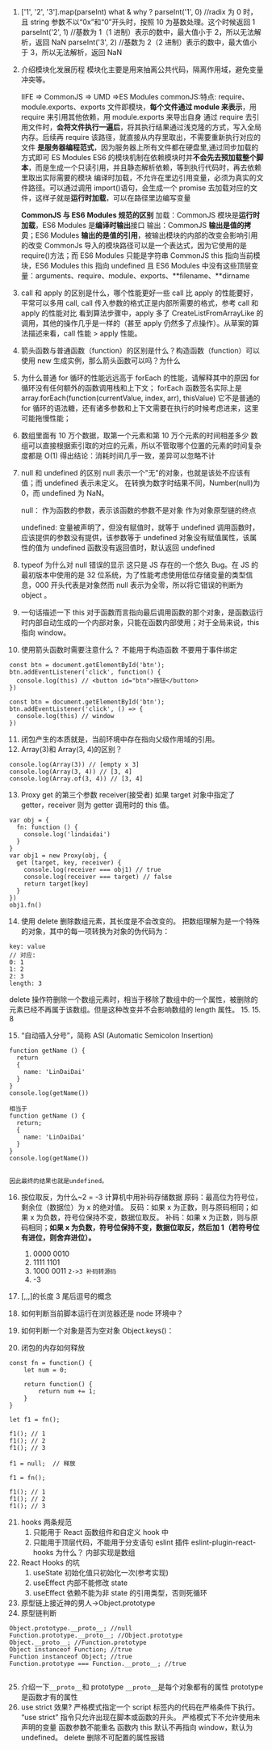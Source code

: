 1. ['1', '2', '3'].map(parseInt) what & why ?
   parseInt('1', 0) //radix 为 0 时，且 string 参数不以“0x”和“0”开头时，按照 10 为基数处理。这个时候返回 1
   parseInt('2', 1) //基数为 1（1 进制）表示的数中，最大值小于 2，所以无法解析，返回 NaN
   parseInt('3', 2) //基数为 2（2 进制）表示的数中，最大值小于 3，所以无法解析，返回 NaN
2. 介绍模块化发展历程
   模块化主要是用来抽离公共代码，隔离作用域，避免变量冲突等。

   IIFE => CommonJS => UMD =>ES Modules
   commonJS:特点: require、module.exports、exports
   文件即模块，**每个文件通过 module 来表示**，用 require 来引用其他依赖，用 module.exports 来导出自身
   通过 require 去引用文件时，**会将文件执行一遍后**，将其执行结果通过浅克隆的方式，写入全局内存。后续再 require 该路径，就直接从内存里取出，不需要重新执行对应的文件
   **是服务器编程范式**，因为服务器上所有文件都在硬盘里,通过同步加载的方式即可
   ES Modules
   ES6 的模块机制在依赖模块时并**不会先去预加载整个脚本**，而是生成一个只读引用，并且静态解析依赖，等到执行代码时，再去依赖里取出实际需要的模块
   编译时加载，不允许在里边引用变量，必须为真实的文件路径。可以通过调用 import()语句，会生成一个 promise 去加载对应的文件，这样子就是**运行时加载**，可以在路径里边编写变量

   **CommonJS 与 ES6 Modules 规范的区别**
   加载：CommonJS 模块是**运行时加载**，ES6 Modules 是**编译时输出**接口
   输出：CommonJS **输出是值的拷贝**；ES6 Modules **输出的是值的引用**，被输出模块的内部的改变会影响引用的改变
   CommonJs 导入的模块路径可以是一个表达式，因为它使用的是 require()方法；而 ES6 Modules 只能是字符串
   CommonJS this 指向当前模块，ES6 Modules this 指向 undefined
   且 ES6 Modules 中没有这些顶层变量：arguments、require、module、exports、**filename、**dirname

3. call 和 apply 的区别是什么，哪个性能更好一些
   call 比 apply 的性能要好，平常可以多用 call, call 传入参数的格式正是内部所需要的格式，参考 call 和 apply 的性能对比
   看到算法步骤中，apply 多了 CreateListFromArrayLike 的调用，其他的操作几乎是一样的（甚至 apply 仍然多了点操作）。从草案的算法描述来看，call 性能 > apply 性能。

4. 箭头函数与普通函数（function）的区别是什么？构造函数（function）可以使用 new 生成实例，那么箭头函数可以吗？为什么

5. 为什么普通 for 循环的性能远远高于 forEach 的性能，请解释其中的原因
   for 循环没有任何额外的函数调用栈和上下文；
   forEach 函数签名实际上是 array.forEach(function(currentValue, index, arr), thisValue)
   它不是普通的 for 循环的语法糖，还有诸多参数和上下文需要在执行的时候考虑进来，这里可能拖慢性能；
6. 数组里面有 10 万个数据，取第一个元素和第 10 万个元素的时间相差多少
   数组可以直接根据索引取的对应的元素，所以不管取哪个位置的元素的时间复杂度都是 O(1)
   得出结论：消耗时间几乎一致，差异可以忽略不计
7. null 和 undefined 的区别
   null 表示一个"无"的对象，也就是该处不应该有值；而 undefined 表示未定义。
   在转换为数字时结果不同，Number(null)为 0，而 undefined 为 NaN。

   null：
   作为函数的参数，表示该函数的参数不是对象
   作为对象原型链的终点

   undefined:
   变量被声明了，但没有赋值时，就等于 undefined
   调用函数时，应该提供的参数没有提供，该参数等于 undefined
   对象没有赋值属性，该属性的值为 undefined
   函数没有返回值时，默认返回 undefined

8. typeof 为什么对 null 错误的显示
   这只是 JS 存在的一个悠久 Bug。在 JS 的最初版本中使用的是 32 位系统，为了性能考虑使用低位存储变量的类型信息，000 开头代表是对象然而 null 表示为全零，所以将它错误的判断为 object 。
9. 一句话描述一下 this
   对于函数而言指向最后调用函数的那个对象，是函数运行时内部自动生成的一个内部对象，只能在函数内部使用；对于全局来说，this 指向 window。
10. 使用箭头函数时需要注意什么？
    不能用于构造函数
    不要用于事件绑定

```JS
const btn = document.getElementById('btn');
btn.addEventListener('click', function() {
  console.log(this) // <button id="btn">按钮</button>
})

const btn = document.getElementById('btn');
btn.addEventListener('click', () => {
  console.log(this) // window
})

```

11. 闭包产生的本质就是，当前环境中存在指向父级作用域的引用。
12. Array(3)和 Array(3, 4)的区别？

```JS
console.log(Array(3)) // [empty x 3]
console.log(Array(3, 4)) // [3, 4]
console.log(Array.of(3, 4)) // [3, 4]
```

13. Proxy get 的第三个参数 receiver(接受者)
    如果 target 对象中指定了 getter，receiver 则为 getter 调用时的 this 值。

```JS
var obj = {
  fn: function () {
    console.log('lindaidai')
  }
}
var obj1 = new Proxy(obj, {
  get (target, key, receiver) {
    console.log(receiver === obj1) // true
    console.log(receiver === target) // false
    return target[key]
  }
})
obj1.fn()

```

14. 使用 delete 删除数组元素，其长度是不会改变的。
    把数组理解为是一个特殊的对象，其中的每一项转换为对象的伪代码为：

```JS
key: value
// 对应:
0: 1
1: 2
2: 3
length: 3

```

delete 操作符删除一个数组元素时，相当于移除了数组中的一个属性，被删除的元素已经不再属于该数组。但是这种改变并不会影响数组的 length 属性。 15. 15. 8

15. “自动插入分号”，简称 ASI (Automatic Semicolon Insertion)

```JS
function getName () {
  return
  {
    name: 'LinDaiDai'
  }
}
console.log(getName())

相当于
function getName () {
  return;
  {
    name: 'LinDaiDai'
  }
}
console.log(getName())


因此最终的结果也就是undefined。
```

16. 按位取反，为什么~2 = -3
    计算机中用补码存储数据
    原码：最高位为符号位，剩余位（数据位）为 x 的绝对值。
    反码：如果 x 为正数，则与原码相同；如果 x 为负数，符号位保持不变，数据位取反。
    补码：如果 x 为正数，则与原码相同；**如果 x 为负数，符号位保持不变，数据位取反，然后加 1（若符号位有进位，则舍弃进位）。**

    1. 0000 0010
    2. 1111 1101
    3. 1000 0011 `2->3 补码转源码`
    4. -3

17. [,,,]的长度
    3
    尾后逗号的概念
18. 如何判断当前脚本运行在浏览器还是 node 环境中？
19. 如何判断一个对象是否为空对象 Object.keys()：
20. 闭包的内存如何释放

```JS
const fn = function() {
    let num = 0;

    return function() {
        return num += 1;
    }
}

let f1 = fn();

f1(); // 1
f1(); // 2
f1(); // 3

f1 = null;  // 释放

f1 = fn();

f1(); // 1
f1(); // 2
f1(); // 3
```

21. hooks 两条规范
    1. 只能用于 React 函数组件和自定义 hook 中
    2. 只能用于顶层代码，不能用于分支语句
       eslint 插件 eslint-plugin-react-hooks
       为什么？
       内部实现是数组
22. React Hooks 的坑
    1. useState 初始化值只初始化一次(参考实现)
    2. useEffect 内部不能修改 state
    3. useEffect 依赖不能为非 state 的引用类型，否则死循环
23. 原型链上接近神的男人->Object.prototype
24. 原型链判断

```JS
Object.prototype.__proto__; //null
Function.prototype.__proto__; //Object.prototype
Object.__proto__; //Function.prototype
Object instanceof Function; //true
Function instanceof Object; //true
Function.prototype === Function.__proto__; //true


```

25. 介绍一下`__proto__`和 prototype
    `__proto__`是每个对象都有的属性
    prototype 是函数才有的属性
26. use strict 效果?
    严格模式指定一个 script 标签内的代码在严格条件下执行。
    “use strict” 指令只允许出现在脚本或函数的开头。
    严格模式下不允许使用未声明的变量
    函数参数不能重名
    函数内 this 默认不再指向 window，默认为 undefined。
    delete 删除不可配置的属性报错
